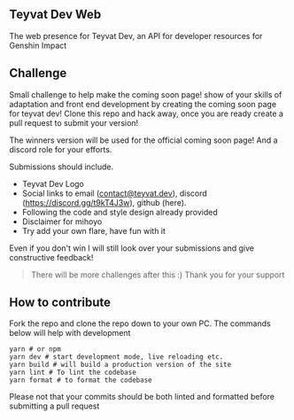 ## Teyvat Dev Web

The web presence for Teyvat Dev, an API for developer resources for Genshin Impact

## Challenge

Small challenge to help make the coming soon page! show of your skills of adaptation and front end development by creating the coming soon page for teyvat dev! Clone this repo and hack away, once you are ready create a pull request to submit your version!

The winners version will be used for the official coming soon page! And a discord role for your efforts.

Submissions should include.

- Teyvat Dev Logo
- Social links to email (contact@teyvat.dev), discord (https://discord.gg/t9kT4J3w), github (here).
- Following the code and style design already provided
- Disclaimer for mihoyo
- Try add your own flare, have fun with it

Even if you don't win I will still look over your submissions and give constructive feedback!

> There will be more challenges after this :) Thank you for your support

## How to contribute

Fork the repo and clone the repo down to your own PC. The commands below will help with development

```
yarn # or npm
yarn dev # start development mode, live reloading etc.
yarn build # will build a production version of the site
yarn lint # To lint the codebase
yarn format # to format the codebase
```

Please not that your commits should be both linted and formatted before submitting a pull request
